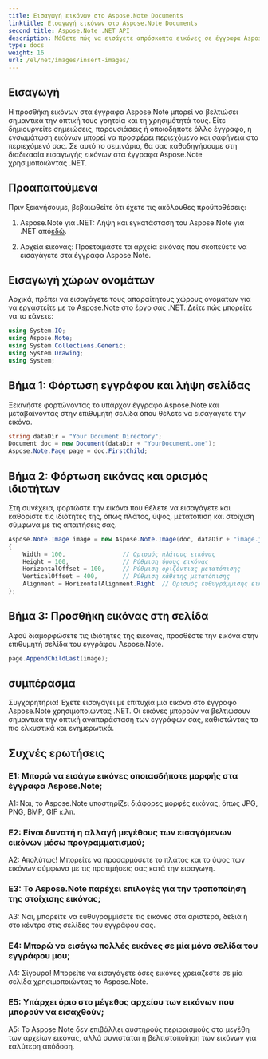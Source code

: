 ```yaml
---
title: Εισαγωγή εικόνων στο Aspose.Note Documents
linktitle: Εισαγωγή εικόνων στο Aspose.Note Documents
second_title: Aspose.Note .NET API
description: Μάθετε πώς να εισάγετε απρόσκοπτα εικόνες σε έγγραφα Aspose.Note χρησιμοποιώντας .NET για βελτιωμένο οπτικό περιεχόμενο. Ακολουθήστε τον βήμα προς βήμα οδηγό μας για εύκολη ενσωμάτωση.
type: docs
weight: 16
url: /el/net/images/insert-images/
---
```

## Εισαγωγή

Η προσθήκη εικόνων στα έγγραφα Aspose.Note μπορεί να βελτιώσει σημαντικά την οπτική τους γοητεία και τη χρησιμότητά τους. Είτε δημιουργείτε σημειώσεις, παρουσιάσεις ή οποιοδήποτε άλλο έγγραφο, η ενσωμάτωση εικόνων μπορεί να προσφέρει περιεχόμενο και σαφήνεια στο περιεχόμενό σας. Σε αυτό το σεμινάριο, θα σας καθοδηγήσουμε στη διαδικασία εισαγωγής εικόνων στα έγγραφα Aspose.Note χρησιμοποιώντας .NET.

## Προαπαιτούμενα

Πριν ξεκινήσουμε, βεβαιωθείτε ότι έχετε τις ακόλουθες προϋποθέσεις:

1.  Aspose.Note για .NET: Λήψη και εγκατάσταση του Aspose.Note για .NET από[εδώ](https://releases.aspose.com/note/net/).
   
2. Αρχεία εικόνας: Προετοιμάστε τα αρχεία εικόνας που σκοπεύετε να εισαγάγετε στα έγγραφα Aspose.Note.

## Εισαγωγή χώρων ονομάτων

Αρχικά, πρέπει να εισαγάγετε τους απαραίτητους χώρους ονομάτων για να εργαστείτε με το Aspose.Note στο έργο σας .NET. Δείτε πώς μπορείτε να το κάνετε:

```csharp
using System.IO;
using Aspose.Note;
using System.Collections.Generic;
using System.Drawing;
using System;
```

## Βήμα 1: Φόρτωση εγγράφου και λήψη σελίδας

Ξεκινήστε φορτώνοντας το υπάρχον έγγραφο Aspose.Note και μεταβαίνοντας στην επιθυμητή σελίδα όπου θέλετε να εισαγάγετε την εικόνα.

```csharp
string dataDir = "Your Document Directory";
Document doc = new Document(dataDir + "YourDocument.one");
Aspose.Note.Page page = doc.FirstChild;
```

## Βήμα 2: Φόρτωση εικόνας και ορισμός ιδιοτήτων

Στη συνέχεια, φορτώστε την εικόνα που θέλετε να εισαγάγετε και καθορίστε τις ιδιότητές της, όπως πλάτος, ύψος, μετατόπιση και στοίχιση σύμφωνα με τις απαιτήσεις σας.

```csharp
Aspose.Note.Image image = new Aspose.Note.Image(doc, dataDir + "image.jpg")
{
    Width = 100,                // Ορισμός πλάτους εικόνας
    Height = 100,               // Ρύθμιση ύψους εικόνας
    HorizontalOffset = 100,     // Ρύθμιση οριζόντιας μετατόπισης
    VerticalOffset = 400,       // Ρύθμιση κάθετης μετατόπισης
    Alignment = HorizontalAlignment.Right  // Ορισμός ευθυγράμμισης εικόνας
};
```

## Βήμα 3: Προσθήκη εικόνας στη σελίδα

Αφού διαμορφώσετε τις ιδιότητες της εικόνας, προσθέστε την εικόνα στην επιθυμητή σελίδα του εγγράφου Aspose.Note.

```csharp
page.AppendChildLast(image);
```

## συμπέρασμα

Συγχαρητήρια! Έχετε εισαγάγει με επιτυχία μια εικόνα στο έγγραφο Aspose.Note χρησιμοποιώντας .NET. Οι εικόνες μπορούν να βελτιώσουν σημαντικά την οπτική αναπαράσταση των εγγράφων σας, καθιστώντας τα πιο ελκυστικά και ενημερωτικά.

## Συχνές ερωτήσεις

### Ε1: Μπορώ να εισάγω εικόνες οποιασδήποτε μορφής στα έγγραφα Aspose.Note;

A1: Ναι, το Aspose.Note υποστηρίζει διάφορες μορφές εικόνας, όπως JPG, PNG, BMP, GIF κ.λπ.

### Ε2: Είναι δυνατή η αλλαγή μεγέθους των εισαγόμενων εικόνων μέσω προγραμματισμού;

Α2: Απολύτως! Μπορείτε να προσαρμόσετε το πλάτος και το ύψος των εικόνων σύμφωνα με τις προτιμήσεις σας κατά την εισαγωγή.

### Ε3: Το Aspose.Note παρέχει επιλογές για την τροποποίηση της στοίχισης εικόνας;

A3: Ναι, μπορείτε να ευθυγραμμίσετε τις εικόνες στα αριστερά, δεξιά ή στο κέντρο στις σελίδες του εγγράφου σας.

### Ε4: Μπορώ να εισάγω πολλές εικόνες σε μία μόνο σελίδα του εγγράφου μου;

Α4: Σίγουρα! Μπορείτε να εισαγάγετε όσες εικόνες χρειάζεστε σε μία σελίδα χρησιμοποιώντας το Aspose.Note.

### Ε5: Υπάρχει όριο στο μέγεθος αρχείου των εικόνων που μπορούν να εισαχθούν;

A5: Το Aspose.Note δεν επιβάλλει αυστηρούς περιορισμούς στα μεγέθη των αρχείων εικόνας, αλλά συνιστάται η βελτιστοποίηση των εικόνων για καλύτερη απόδοση.